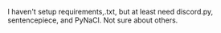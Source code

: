 I haven't setup requirements,.txt, but at least need discord.py, sentencepiece, and PyNaCl. Not sure about others.